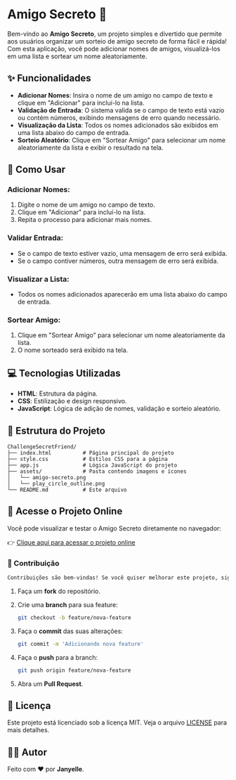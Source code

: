 # Amigo Secreto 🎁

Bem-vindo ao **Amigo Secreto**, um projeto simples e divertido que permite aos usuários organizar um sorteio de amigo secreto de forma fácil e rápida! Com esta aplicação, você pode adicionar nomes de amigos, visualizá-los em uma lista e sortear um nome aleatoriamente.

## ✨ Funcionalidades

- **Adicionar Nomes**: Insira o nome de um amigo no campo de texto e clique em "Adicionar" para incluí-lo na lista.
- **Validação de Entrada**: O sistema valida se o campo de texto está vazio ou contém números, exibindo mensagens de erro quando necessário.
- **Visualização da Lista**: Todos os nomes adicionados são exibidos em uma lista abaixo do campo de entrada.
- **Sorteio Aleatório**: Clique em "Sortear Amigo" para selecionar um nome aleatoriamente da lista e exibir o resultado na tela.

## 🚀 Como Usar

### Adicionar Nomes:
1. Digite o nome de um amigo no campo de texto.
2. Clique em "Adicionar" para incluí-lo na lista.
3. Repita o processo para adicionar mais nomes.

### Validar Entrada:
- Se o campo de texto estiver vazio, uma mensagem de erro será exibida.
- Se o campo contiver números, outra mensagem de erro será exibida.

### Visualizar a Lista:
- Todos os nomes adicionados aparecerão em uma lista abaixo do campo de entrada.

### Sortear Amigo:
1. Clique em "Sortear Amigo" para selecionar um nome aleatoriamente da lista.
2. O nome sorteado será exibido na tela.

## 💻 Tecnologias Utilizadas

- **HTML**: Estrutura da página.
- **CSS**: Estilização e design responsivo.
- **JavaScript**: Lógica de adição de nomes, validação e sorteio aleatório.

## 📂 Estrutura do Projeto

```
ChallengeSecretFriend/
├── index.html          # Página principal do projeto
├── style.css           # Estilos CSS para a página
├── app.js              # Lógica JavaScript do projeto
├── assets/             # Pasta contendo imagens e ícones
│   └── amigo-secreto.png
│   └── play_circle_outline.png
└── README.md           # Este arquivo
```

## 🔗 Acesse o Projeto Online

Você pode visualizar e testar o Amigo Secreto diretamente no navegador:

👉 [Clique aqui para acessar o projeto online](https://challenge-secret-friend-ruddy.vercel.app)


### 🤝 Contribuição
```md
Contribuições são bem-vindas! Se você quiser melhorar este projeto, siga os passos abaixo:
```
1. Faça um **fork** do repositório.

2. Crie uma **branch** para sua feature:
   ```bash
   git checkout -b feature/nova-feature
   ```
3. Faça o **commit** das suas alterações:
   ```bash
   git commit -m 'Adicionando nova feature'
   ```
4. Faça o **push** para a branch:
   ```bash
   git push origin feature/nova-feature
   ```
5. Abra um **Pull Request**.

## 📜 Licença

Este projeto está licenciado sob a licença MIT. Veja o arquivo [LICENSE](LICENSE) para mais detalhes.

## 👨‍💻 Autor

Feito com ❤️ por **Janyelle**.

